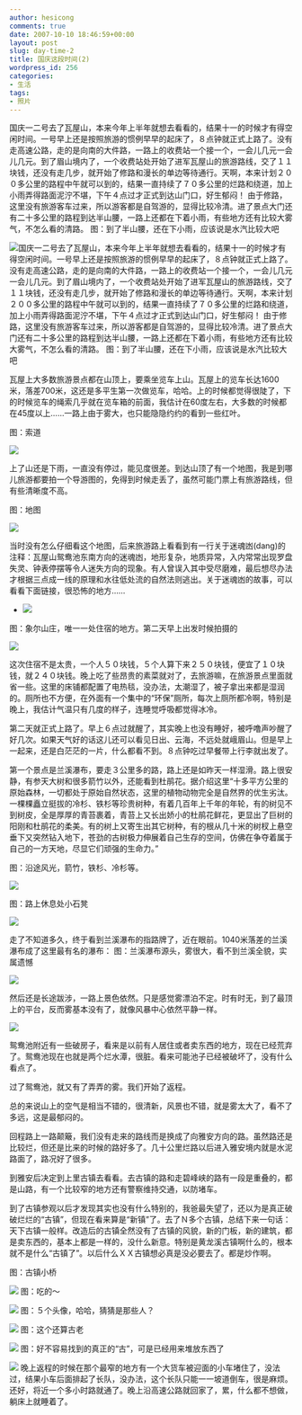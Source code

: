 ```yaml
---
author: hesicong
comments: true
date: 2007-10-10 18:46:59+00:00
layout: post
slug: day-time-2
title: 国庆这段时间(2)
wordpress_id: 256
categories:
- 生活
tags:
- 照片
---
```


[](/images/2007-10-5/IMG_2219.JPG)国庆一二号去了瓦屋山，本来今年上半年就想去看看的，结果十一的时候才有得空闲时间。一号早上还是按照旅游的惯例早早的起床了，８点钟就正式上路了。没有走高速公路，走的是向南的大件路，一路上的收费站一个接一个，一会儿几元一会儿几元。到了眉山境内了，一个收费站处开始了进军瓦屋山的旅游路线，交了１１块钱，还没有走几步，就开始了修路和漫长的单边等待通行。天啊，本来计划２００多公里的路程中午就可以到的，结果一直持续了７０多公里的烂路和绕道，加上小雨弄得路面泥泞不堪，下午４点过才正式到达山门口，好生郁闷！
由于修路，这里没有旅游客车过来，所以游客都是自驾游的，显得比较冷清。进了景点大门还有二十多公里的路程到达半山腰，一路上还都在下着小雨，有些地方还有比较大雾气，不怎么看的清路。
图：到了半山腰，还在下小雨，应该说是水汽比较大吧

[](/images/2007-10-5/IMG_2102.JPG)![](/images/2007-10-5/image/thumb/IMG_2219.JPG)国庆一二号去了瓦屋山，本来今年上半年就想去看看的，结果十一的时候才有得空闲时间。一号早上还是按照旅游的惯例早早的起床了，８点钟就正式上路了。没有走高速公路，走的是向南的大件路，一路上的收费站一个接一个，一会儿几元一会儿几元。到了眉山境内了，一个收费站处开始了进军瓦屋山的旅游路线，交了１１块钱，还没有走几步，就开始了修路和漫长的单边等待通行。天啊，本来计划２００多公里的路程中午就可以到的，结果一直持续了７０多公里的烂路和绕道，加上小雨弄得路面泥泞不堪，下午４点过才正式到达山门口，好生郁闷！
由于修路，这里没有旅游客车过来，所以游客都是自驾游的，显得比较冷清。进了景点大门还有二十多公里的路程到达半山腰，一路上还都在下着小雨，有些地方还有比较大雾气，不怎么看的清路。
图：到了半山腰，还在下小雨，应该说是水汽比较大吧

[](/images/2007-10-5/IMG_2102.JPG)
瓦屋上大多数旅游景点都在山顶上，要乘坐览车上山。瓦屋上的览车长达1600米，落差700米，这还是多平生第一次做览车，哈哈。上的时候都觉得很陡了，下的时候览车的绳索几乎就在览车箱的前面，我估计在60度左右，大多数的时候都在45度以上……一路上由于雾大，也只能隐隐约约的看到一些红叶。

图：索道

[](/images/2007-10-5/IMG_2108.JPG)![](/images/2007-10-5/image/thumb/IMG_2108.JPG)

上了山还是下雨，一直没有停过，能见度很差。到达山顶了有一个地图，我是到哪儿旅游都要拍一个导游图的，免得到时候走丢了，虽然可能门票上有旅游路线，但有些清晰度不高。

图：地图

[](/images/2007-10-5/IMG_2122.JPG)![](/images/2007-10-5/image/thumb/IMG_2122.JPG)

当时没有怎么仔细看这个地图，后来旅游路上看看到有一行关于迷魂凼(dang)的注释：瓦屋山鸳鸯池东南方向的迷魂凼，地形复杂，地质异常，入内常常出现罗盘失灵、钟表停摆等令人迷失方向的现象。有人曾误入其中受尽磨难，最后想尽办法才根据三点成一线的原理和水往低处流的自然法则逃出。关于迷魂凼的故事，可以看看下面链接，很恐怖的地方……
* [](/images/2007-10-5/IMG_2124.JPG)![](/images/2007-10-5/image/thumb/IMG_2124.JPG)

图：象尔山庄，唯一一处住宿的地方。第二天早上出发时候拍摄的

[](/images/2007-10-5/IMG_2131.JPG)![](/images/2007-10-5/image/thumb/IMG_2131.JPG)


这次住宿不是太贵，一个人５０块钱，５个人算下来２５０块钱，便宜了１０块钱，就２４０块钱。晚上吃了些昂贵的素菜就对了，去旅游嘛，在旅游景点里面就省一些。这里的床铺都配置了电热毯，没办法，太潮湿了，被子拿出来都是湿润的。厕所也不方便，在外面有一个集中的“环保”厕所，每次上厕所都冷啊，特别是晚上，我估计气温只有几度的样子，连睡觉呼吸都觉得冰冷。

第二天就正式上路了。早上６点过就醒了，其实晚上也没有睡好，被呼噜声吵醒了好几次。如果天气好的话这儿还可以看见日出、云海，不远处就峨眉山。但是早上一起来，还是白茫茫的一片，什么都看不到。８点钟吃过早餐带上行李就出发了。

第一个景点是兰溪瀑布，要走３公里多的路，路上还是如昨天一样湿滑。路上很安静，有参天大树和很多箭竹以外，还能看到杜鹃花。据介绍这里“十多平方公里的原始森林，一切都处于原始自然状态，这里的植物动物完全是自然界的优生劣汰。一棵棵矗立挺拔的冷杉、铁杉等珍贵树种，有着几百年上千年的年轮，有的树见不到树皮，全是厚厚的青苔裹着，青苔上又长出娇小的杜鹃花鲜花，更显出了巨树的阳刚和杜鹃花的柔美。有的树上又寄生出其它树种，有的根从几十米的树杈上悬空垂下又突然钻入地下，苍劲的古树极力伸展着自己生存的空间，仿佛在争夺着属于自己的一方天地，尽显它们顽强的生命力。”

图：沿途风光，箭竹，铁杉、冷杉等。

[](/images/2007-10-5/IMG_2165.JPG)![](/images/2007-10-5/image/thumb/IMG_2165.JPG)

图：路上休息处小石凳

[](/images/2007-10-5/IMG_2171.JPG)![](/images/2007-10-5/image/thumb/IMG_2171.JPG)

走了不知道多久，终于看到兰溪瀑布的指路牌了，近在眼前。1040米落差的兰溪瀑布成了这里最有名的瀑布：
图：兰溪瀑布源头，雾很大，看不到兰溪全貌，实属遗憾

[](/images/2007-10-5/IMG_2150.JPG)![](/images/2007-10-5/image/thumb/IMG_2150.JPG)

然后还是长途跋涉，一路上景色依然。只是感觉雾漂泊不定。时有时无，到了最顶上的平台，反而雾基本没有了，就像风暴中心依然平静一样。

[](/images/2007-10-5/IMG_2192.JPG)![](/images/2007-10-5/image/thumb/IMG_2192.JPG)

鸳鸯池附近有一些破房子，看来是以前有人居住或者卖东西的地方，现在已经荒弃了。鸳鸯池现在也就是两个烂水潭，很脏。看来可能池子已经被破坏了，没有什么看点了。

过了鸳鸯池，就又有了弄弄的雾。我们开始了返程。

总的来说山上的空气是相当不错的，很清新，风景也不错，就是雾太大了，看不了多远，这是最郁闷的。

回程路上一路颠簸，我们没有走来的路线而是换成了向雅安方向的路。虽然路还是比较烂，但还是比来的时候的路好多了。几十公里烂路以后进入雅安境内就是水泥路面了，路况好了很多。

到雅安后决定到上里古镇去看看。去古镇的路和走碧峰峡的路有一段是重叠的，都是山路，有一个比较窄的地方还有警察维持交通，以防堵车。

到了古镇参观以后才发现其实也没有什么特别的，我爸最失望了，还以为是真正破破烂烂的“古镇”，但现在看来算是“新镇”了。去了Ｎ多个古镇，总结下来一句话：天下古镇一般样。改造后的古镇全然没有了古镇的风貌，新的门板，新的建筑，都是卖东西的，基本上都是一样的，没什么新意。特别是黄龙溪古镇啊什么的，根本就不是什么“古镇了”。以后什么ＸＸ古镇想必真是没必要去了。都是炒作啊。

图：古镇小桥

[](/images/2007-10-5/IMG_2217.JPG)![](/images/2007-10-5/image/thumb/IMG_2217.JPG)
图：吃的～

[](/images/2007-10-5/IMG_2219.JPG)![](/images/2007-10-5/image/thumb/IMG_2219.JPG)
图：５个头像，哈哈，猜猜是那些人？

[](/images/2007-10-5/IMG_2225.JPG)![](/images/2007-10-5/image/thumb/IMG_2225.JPG)
图：这个还算古老

[](/images/2007-10-5/IMG_2226.JPG)![](/images/2007-10-5/image/thumb/IMG_2226.JPG)
图：好不容易找到的真正的“古”，可是已经用来堆放东西了

[](/images/2007-10-5/IMG_2229.JPG)![](/images/2007-10-5/image/thumb/IMG_2229.JPG)
晚上返程的时候在那个最窄的地方有一个大货车被迎面的小车堵住了，没法过，结果小车后面排起了长队，没办法，这个长队只能一一坡道倒车，很是麻烦。还好，将近一个多小时路就通了。晚上沿高速公路就回家了，累，什么都不想做，躺床上就睡着了。
